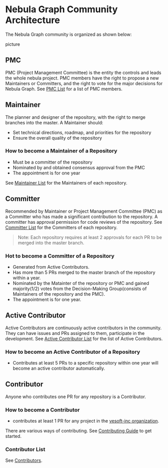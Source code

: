 # Nebula Graph Community Architecture

The Nebula Graph community is organized as shown below:

picture


## PMC

PMC (Project Management Committee) is the entity the controls and leads the whole nebula project. PMC members have the right to propose a new Maintainers or Committers, and the right to vote for the major decisions for Nebula Graph. See [PMC List](./pmc-list.md) for a list of PMC members.


## Maintainer

The planner and designer of the repository, with the right to merge branches into the master. A Maintainer should:

- Set technical directions, roadmap, and priorities for the repository
- Ensure the overall quality of the repository

### How to become a Maintainer of a Repository

- Must be a committer of the repository
- Nominated by and obtained consensus approval from the PMC
- The appointment is for one year

See [Maintainer List](./maintainer-list.md) for the Maintainers of each repository.

## Committer

Recommended by Maintainer or Project Management Committee (PMC) as a Committer who has made a significant contribution to the repository. A committer has approval permission for code reviews of the repository. See [Committer List](./committer-list.md) for the Committers of each repository.

> Note: Each repository requires at least 2 approvals for each PR to be merged into the master branch.

### Hot to become a Committer of a Repository

- Generated from Active Contributors.
- Has more than 5 PRs merged to the master branch of the repository within a year.
- Nominated by the Matainter of the repository or PMC and gained majority(1/2) votes from the Decision-Making Group(consists of Maintainers of the repository and the PMC).
- The appointment is for one year.


## Active Contributor

Active Contributors are continuously active contributors in the community. They can have issues and PRs assigned to them, participate in the development. See [Active Contributor List](active-contributor-list.md) for the list of Active Contributors.

### How to become an Active Contributor of a Repository

- Contributes at least 5 PRs to a specific repository within one year will become an active contributor automatically.

## Contributor

Anyone who contributes one PR for any repository is a Contributor.

### How to become a Contributor

- contributes at least 1 PR for any project in the [vesoft-inc organization](https://github.com/vesoft-inc).

There are various ways of contributing. See [Contributing Guide](../CONTRIBUTING.md) to get started.


### Contributor List

See [Contributors](./contributor-list.md).